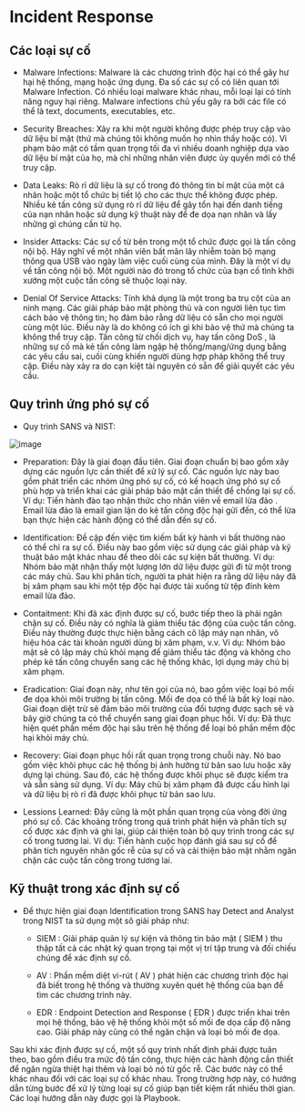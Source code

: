 # Incident Response

## Các loại sự cố

- Malware Infections: Malware là các chương trình độc hại có thể gây hư hại hệ thống, mạng hoặc ứng dụng. Đa số các sự cố có liên quan tới Malware Infection. Có nhiều loại malware khác nhau, mỗi loại lại có tính năng nguy hại riêng. Malware infections chủ yếu gây ra bởi các file có thể là text, documents, executables, etc.

- Security Breaches: Xảy ra khi một người không được phép truy cập vào dữ liệu bí mật (thứ mà chúng tôi không muốn họ nhìn thấy hoặc có). Vi phạm bảo mật có tầm quan trọng tối đa vì nhiều doanh nghiệp dựa vào dữ liệu bí mật của họ, mà chỉ những nhân viên được ủy quyền mới có thể truy cập.

- Data Leaks: Rò rỉ dữ liệu là sự cố trong đó thông tin bí mật của một cá nhân hoặc một tổ chức bị tiết lộ cho các thực thể không được phép. Nhiều kẻ tấn công sử dụng rò rỉ dữ liệu để gây tổn hại đến danh tiếng của nạn nhân hoặc sử dụng kỹ thuật này để đe dọa nạn nhân và lấy những gì chúng cần từ họ.

- Insider Attacks: Các sự cố từ bên trong một tổ chức được gọi là tấn công nội bộ. Hãy nghĩ về một nhân viên bất mãn lây nhiễm toàn bộ mạng thông qua USB vào ngày làm việc cuối cùng của mình. Đây là một ví dụ về tấn công nội bộ. Một người nào đó trong tổ chức của bạn cố tình khởi xướng một cuộc tấn công sẽ thuộc loại này.

- Denial Of Service Attacks: Tính khả dụng là một trong ba trụ cột của an ninh mạng. Các giải pháp bảo mật phòng thủ và con người liên tục tìm cách bảo vệ thông tin; họ đảm bảo rằng dữ liệu có sẵn cho mọi người cùng một lúc. Điều này là do không có ích gì khi bảo vệ thứ mà chúng ta không thể truy cập. Tấn công từ chối dịch vụ, hay tấn công DoS , là những sự cố mà kẻ tấn công làm ngập hệ thống/mạng/ứng dụng bằng các yêu cầu sai, cuối cùng khiến người dùng hợp pháp không thể truy cập. Điều này xảy ra do cạn kiệt tài nguyên có sẵn để giải quyết các yêu cầu.

## Quy trình ứng phó sự cố

- Quy trình SANS và NIST:

![image](https://github.com/user-attachments/assets/9e34132e-2f32-400d-aa8f-10683bb0d688)

- Preparation: Đây là giai đoạn đầu tiên. Giai đoạn chuẩn bị bao gồm xây dựng các nguồn lực cần thiết để xử lý sự cố. Các nguồn lực này bao gồm phát triển các nhóm ứng phó sự cố, có kế hoạch ứng phó sự cố phù hợp và triển khai các giải pháp bảo mật cần thiết để chống lại sự cố. Ví dụ: Tiến hành đào tạo nhận thức cho nhân viên về email lừa đảo . Email lừa đảo là email gian lận do kẻ tấn công độc hại gửi đến, có thể lừa bạn thực hiện các hành động có thể dẫn đến sự cố.

- Identification: Đề cập đến việc tìm kiếm bất kỳ hành vi bất thường nào có thể chỉ ra sự cố. Điều này bao gồm việc sử dụng các giải pháp và kỹ thuật bảo mật khác nhau để theo dõi các sự kiện bất thường. Ví dụ: Nhóm bảo mật nhận thấy một lượng lớn dữ liệu được gửi đi từ một trong các máy chủ. Sau khi phân tích, người ta phát hiện ra rằng dữ liệu này đã bị xâm phạm sau khi một tệp độc hại được tải xuống từ tệp đính kèm email lừa đảo.

- Contaitment: Khi đã xác định được sự cố, bước tiếp theo là phải ngăn chặn sự cố. Điều này có nghĩa là giảm thiểu tác động của cuộc tấn công. Điều này thường được thực hiện bằng cách cô lập máy nạn nhân, vô hiệu hóa các tài khoản người dùng bị xâm phạm, v.v. Ví dụ: Nhóm bảo mật sẽ cô lập máy chủ khỏi mạng để giảm thiểu tác động và không cho phép kẻ tấn công chuyển sang các hệ thống khác, lợi dụng máy chủ bị xâm phạm.

- Eradication: Giai đoạn này, như tên gọi của nó, bao gồm việc loại bỏ mối đe dọa khỏi môi trường bị tấn công. Mối đe dọa có thể là bất kỳ loại nào. Giai đoạn diệt trừ sẽ đảm bảo môi trường của đối tượng được sạch sẽ và bây giờ chúng ta có thể chuyển sang giai đoạn phục hồi. Ví dụ: Đã thực hiện quét phần mềm độc hại sâu trên hệ thống để loại bỏ phần mềm độc hại khỏi máy chủ.

- Recovery: Giai đoạn phục hồi rất quan trọng trong chuỗi này. Nó bao gồm việc khôi phục các hệ thống bị ảnh hưởng từ bản sao lưu hoặc xây dựng lại chúng. Sau đó, các hệ thống được khôi phục sẽ được kiểm tra và sẵn sàng sử dụng. Ví dụ: Máy chủ bị xâm phạm đã được cấu hình lại và dữ liệu bị rò rỉ đã được khôi phục từ bản sao lưu.

- Lessions Learned: Đây cũng là một phần quan trọng của vòng đời ứng phó sự cố. Các khoảng trống trong quá trình phát hiện và phân tích sự cố được xác định và ghi lại, giúp cải thiện toàn bộ quy trình trong các sự cố trong tương lai. Ví dụ: Tiến hành cuộc họp đánh giá sau sự cố để phân tích nguyên nhân gốc rễ của sự cố và cải thiện bảo mật nhằm ngăn chặn các cuộc tấn công trong tương lai.

## Kỹ thuật trong xác định sự cố

- Để thực hiện giai đoạn Identification trong SANS hay Detect and Analyst trong NIST ta sử dụng một sô giải pháp như:

  - SIEM : Giải pháp quản lý sự kiện và thông tin bảo mật ( SIEM ) thu thập tất cả các nhật ký quan trọng tại một vị trí tập trung và đối chiếu chúng để xác định sự cố.
 
  - AV : Phần mềm diệt vi-rút ( AV ) phát hiện các chương trình độc hại đã biết trong hệ thống và thường xuyên quét hệ thống của bạn để tìm các chương trình này.
 
  - EDR : Endpoint Detection and Response ( EDR ) được triển khai trên mọi hệ thống, bảo vệ hệ thống khỏi một số mối đe dọa cấp độ nâng cao. Giải pháp này cũng có thể ngăn chặn và loại bỏ mối đe dọa. 

Sau khi xác định được sự cố, một số quy trình nhất định phải được tuân theo, bao gồm điều tra mức độ tấn công, thực hiện các hành động cần thiết để ngăn ngừa thiệt hại thêm và loại bỏ nó từ gốc rễ. Các bước này có thể khác nhau đối với các loại sự cố khác nhau. Trong trường hợp này, có hướng dẫn từng bước để xử lý từng loại sự cố giúp bạn tiết kiệm rất nhiều thời gian. Các loại hướng dẫn này được gọi là Playbook.


